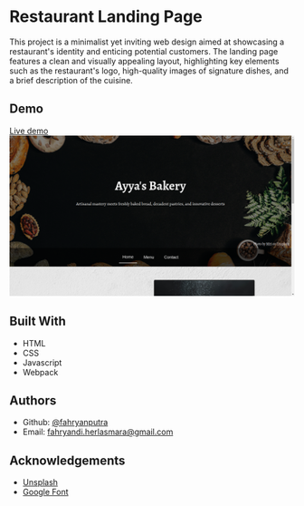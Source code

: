 
# Restaurant Landing Page

This project is a minimalist yet inviting web design aimed at showcasing a restaurant's identity and enticing potential customers. The landing page features a clean and visually appealing layout, highlighting key elements such as the restaurant's logo, high-quality images of signature dishes, and a brief description of the cuisine.


## Demo

[Live demo](https://fahryanputra.github.io/restaurant-page/)
![Demo image](./images/demo_image_1.png)


## Built With

- HTML
- CSS
- Javascript
- Webpack


## Authors

- Github: [@fahryanputra](https://www.github.com/fahryanputra)
- Email: [fahryandi.herlasmara@gmail.com](fahryandi.herlasmara@gmail.com)


## Acknowledgements

 - [Unsplash](https://unsplash.com/)
 - [Google Font](https://fonts.google.com/)
